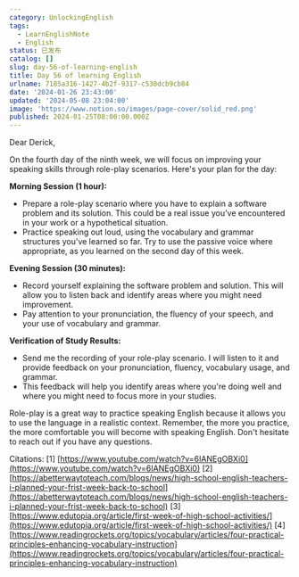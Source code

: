 ```yaml
---
category: UnlockingEnglish
tags:
  - LearnEnglishNote
  - English
status: 已发布
catalog: []
slug: day-56-of-learning-english
title: Day 56 of learning English
urlname: 7185a316-1427-4b2f-9317-c530dcb9cb84
date: '2024-01-26 23:43:00'
updated: '2024-05-08 23:04:00'
image: 'https://www.notion.so/images/page-cover/solid_red.png'
published: 2024-01-25T08:00:00.000Z
---
```


Dear Derick,


On the fourth day of the ninth week, we will focus on improving your speaking skills through role-play scenarios. Here's your plan for the day:


**Morning Session (1 hour):**

- Prepare a role-play scenario where you have to explain a software problem and its solution. This could be a real issue you've encountered in your work or a hypothetical situation.
- Practice speaking out loud, using the vocabulary and grammar structures you've learned so far. Try to use the passive voice where appropriate, as you learned on the second day of this week.

**Evening Session (30 minutes):**

- Record yourself explaining the software problem and solution. This will allow you to listen back and identify areas where you might need improvement.
- Pay attention to your pronunciation, the fluency of your speech, and your use of vocabulary and grammar.

**Verification of Study Results:**

- Send me the recording of your role-play scenario. I will listen to it and provide feedback on your pronunciation, fluency, vocabulary usage, and grammar.
- This feedback will help you identify areas where you're doing well and where you might need to focus more in your studies.

Role-play is a great way to practice speaking English because it allows you to use the language in a realistic context. Remember, the more you practice, the more comfortable you will become with speaking English. Don't hesitate to reach out if you have any questions.


Citations:
[1] [https://www.youtube.com/watch?v=6IANEgOBXi0](https://www.youtube.com/watch?v=6IANEgOBXi0)
[2] [https://abetterwaytoteach.com/blogs/news/high-school-english-teachers-i-planned-your-frist-week-back-to-school](https://abetterwaytoteach.com/blogs/news/high-school-english-teachers-i-planned-your-frist-week-back-to-school)
[3] [https://www.edutopia.org/article/first-week-of-high-school-activities/](https://www.edutopia.org/article/first-week-of-high-school-activities/)
[4] [https://www.readingrockets.org/topics/vocabulary/articles/four-practical-principles-enhancing-vocabulary-instruction](https://www.readingrockets.org/topics/vocabulary/articles/four-practical-principles-enhancing-vocabulary-instruction)

